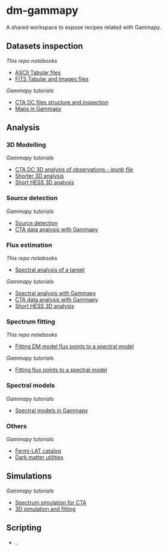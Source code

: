 # dm-gammapy

A shared workspace to expose recipes related with Gammapy.

Datasets inspection
-------------------
*This repo notebooks*
* [ASCII Tabular files](./notebooks/ASCII.ipynb)
* [FITS Tabular and Images files](./notebooks/FITS.ipynb)

*Gammapy tutorials*
* [CTA DC files structure and inspection](https://docs.gammapy.org/0.8/notebooks/cta_1dc_introduction.html)
* [Maps in Gammapy](https://docs.gammapy.org/0.8/notebooks/intro_maps.html)

Analysis
--------
### 3D Modelling
*Gammapy tutorials*
* [CTA DC 3D analysis of observations - *ipynb file*](https://github.com/gammapy/gammapy-extra/blob/master/analyses/cta_1dc_gc_3d.ipynb)
* [Shorter 3D analysis](https://docs.gammapy.org/0.8/notebooks/analysis_3d.html)
* [Short HESS 3D analysis](https://docs.gammapy.org/0.8/notebooks/hess.html)

### Source detection
*Gammapy tutorials*
* [Source detection](https://docs.gammapy.org/0.8/notebooks/detect_ts.html)
* [CTA data analysis with Gammapy](https://docs.gammapy.org/0.8/notebooks/cta_data_analysis.html)

### Flux estimation
*This repo notebooks*
* [Spectral analysis of a target](./notebooks/TargetSpectrumFlux.ipynb)

*Gammapy tutorials*
* [Spectral analysis with Gammapy](https://docs.gammapy.org/0.8/notebooks/spectrum_analysis.html)
* [CTA data analysis with Gammapy](https://docs.gammapy.org/0.8/notebooks/cta_data_analysis.html)
* [Short HESS 3D analysis](https://docs.gammapy.org/0.8/notebooks/hess.html)

### Spectrum fitting
*This repo notebooks*
* [Fitting DM model flux points to a spectral model](./notebooks/FittingSpectralPoints.ipynb)

*Gammapy tutorials*
* [Fitting flux points to a spectral model](https://docs.gammapy.org/0.8/notebooks/sed_fitting_gammacat_fermi.html)

### Spectral models
*Gammapy tutorials*
* [Spectral models in Gammapy](https://docs.gammapy.org/0.8/notebooks/spectrum_models.html)

### Others
*Gammapy tutorials*
* [Fermi-LAT catalog](https://docs.gammapy.org/0.8/notebooks/fermi_lat.html)
* [Dark matter utilities](https://docs.gammapy.org/0.8/notebooks/astro_dark_matter.html)

Simulations
-----------
*Gammapy tutorials*
* [Spectrum simulation for CTA](https://docs.gammapy.org/0.8/notebooks/spectrum_simulation_cta.html)
* [3D simulation and fitting](https://docs.gammapy.org/0.8/notebooks/simulate_3d.html)


Scripting
---------
* ..
